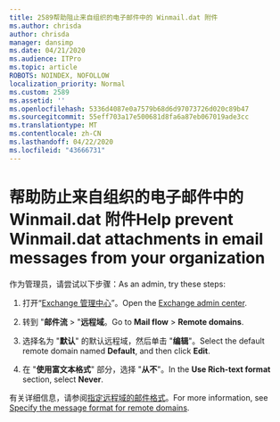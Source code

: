 ```yaml
---
title: 2589帮助阻止来自组织的电子邮件中的 Winmail.dat 附件
ms.author: chrisda
author: chrisda
manager: dansimp
ms.date: 04/21/2020
ms.audience: ITPro
ms.topic: article
ROBOTS: NOINDEX, NOFOLLOW
localization_priority: Normal
ms.custom: 2589
ms.assetid: ''
ms.openlocfilehash: 5336d4087e0a7579b68d6d97073726d020c89b47
ms.sourcegitcommit: 55eff703a17e500681d8fa6a87eb067019ade3cc
ms.translationtype: MT
ms.contentlocale: zh-CN
ms.lasthandoff: 04/22/2020
ms.locfileid: "43666731"
---
```

# <a name="help-prevent-winmaildat-attachments-in-email-messages-from-your-organization"></a><span data-ttu-id="b30a9-102">帮助防止来自组织的电子邮件中的 Winmail.dat 附件</span><span class="sxs-lookup"><span data-stu-id="b30a9-102">Help prevent Winmail.dat attachments in email messages from your organization</span></span>

<span data-ttu-id="b30a9-103">作为管理员，请尝试以下步骤：</span><span class="sxs-lookup"><span data-stu-id="b30a9-103">As an admin, try these steps:</span></span>

1. <span data-ttu-id="b30a9-104">打开“[Exchange 管理中心](https://outlook.office365.com/ecp/)”。</span><span class="sxs-lookup"><span data-stu-id="b30a9-104">Open the [Exchange admin center](https://outlook.office365.com/ecp/).</span></span>

2. <span data-ttu-id="b30a9-105">转到 "**邮件流** > "**远程域**。</span><span class="sxs-lookup"><span data-stu-id="b30a9-105">Go to **Mail flow** > **Remote domains**.</span></span>

3. <span data-ttu-id="b30a9-106">选择名为 "**默认**" 的默认远程域，然后单击 "**编辑**"。</span><span class="sxs-lookup"><span data-stu-id="b30a9-106">Select the default remote domain named **Default**, and then click **Edit**.</span></span>

4. <span data-ttu-id="b30a9-107">在 "**使用富文本格式**" 部分，选择 "**从不**"。</span><span class="sxs-lookup"><span data-stu-id="b30a9-107">In the **Use Rich-text format** section, select **Never**.</span></span>

<span data-ttu-id="b30a9-108">有关详细信息，请参阅[指定远程域的邮件格式](https://docs.microsoft.com/Exchange/mail-flow-best-practices/remote-domains/remote-domains#specifying-message-format)。</span><span class="sxs-lookup"><span data-stu-id="b30a9-108">For more information, see [Specify the message format for remote domains](https://docs.microsoft.com/Exchange/mail-flow-best-practices/remote-domains/remote-domains#specifying-message-format).</span></span>
